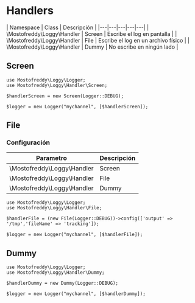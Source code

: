 Handlers
========

| Namespace | Class | Descripción |
|---|---|---|---|---|
| \Mostofreddy\Loggy\Handler | Screen | Escribe el log en pantalla |
| \Mostofreddy\Loggy\Handler | File | Escribe el log en un archivo físico |
| \Mostofreddy\Loggy\Handler | Dummy | No escribe en ningún lado |



Screen
------

```
use Mostofreddy\Loggy\Logger;
use Mostofreddy\Loggy\Handler\Screen;

$handlerScreen = new Screen(Logger::DEBUG);

$logger = new Logger("mychannel", [$handlerScreen]);
```

File
------

### Configuración

| Parametro | Descripción |
|---|---|
| \Mostofreddy\Loggy\Handler | Screen | Escribe el log en pantalla |
| \Mostofreddy\Loggy\Handler | File | Escribe el log en un archivo físico |
| \Mostofreddy\Loggy\Handler | Dummy | No escribe en ningún lado |

```
use Mostofreddy\Loggy\Logger;
use Mostofreddy\Loggy\Handler\File;

$handlerFile = (new File(Logger::DEBUG))->config(['output' => '/tmp','fileName' => 'tracking']);

$logger = new Logger("mychannel", [$handlerFile]);
```

Dummy
------

```
use Mostofreddy\Loggy\Logger;
use Mostofreddy\Loggy\Handler\Dummy;

$handlerDummy = new Dummy(Logger::DEBUG);

$logger = new Logger("mychannel", [$handlerDummy]);
```
